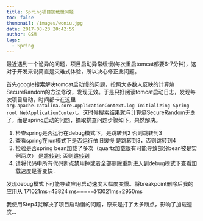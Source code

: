 ```yaml
---
title: Spring项目加载慢问题
toc: false
thumbnail: /images/woniu.jpg
date: 2017-08-23 20:42:59
author: GSM
tags:
  - Spring
---
```


最近遇到一个诡异的问题，项目启动异常缓慢(每次重启tomcat都要6-7分钟)，这对于开发来说简直是灾难式体验，所以决心修正此问题。

首先google搜索解决tomcat启动慢的问题，按照大多数人反映的计算熵SecureRandom的方法修改，发现无效。于是只好阅读tomcat启动日志，发现每次项目启动，时间都卡在这里` org.apache.catalina.core.ApplicationContext.log Initializing Spring root WebApplicationContext`。这时候搜索结果就与计算熵SecureRandom无关了，而是spring启动的问题，摘取排查问题步骤如下，果然解决。
<!-- more -->

1. 检查spring是否运行在debug模式下，是跳转到2 否则跳转到3
2. 查看spring在run模式下是否运行依旧缓慢 是跳转到3，否则跳转到4
3. 检验是否spring bean加载了多次（quartz加载很有可能导致部分bean被是实例两次） [是跳转到](http://blog.csdn.net/chaijunkun/article/details/6925889); 否则[跳转到](http://jinnianshilongnian.iteye.com/blog/1883013)
4. 请将代码中所有代码断点禁用掉或者全部删除重新进入到debug模式下查看加载速度是否变快 .

发现debug模式下可能导致应用启动速度大幅度变慢。将breakpoint删除后我的应用从 171021ms+43824 ms=====》13021ms+2950ms

我使用Step4就解决了项目启动慢的问题，原来是打了太多断点，影响了加载速度...
